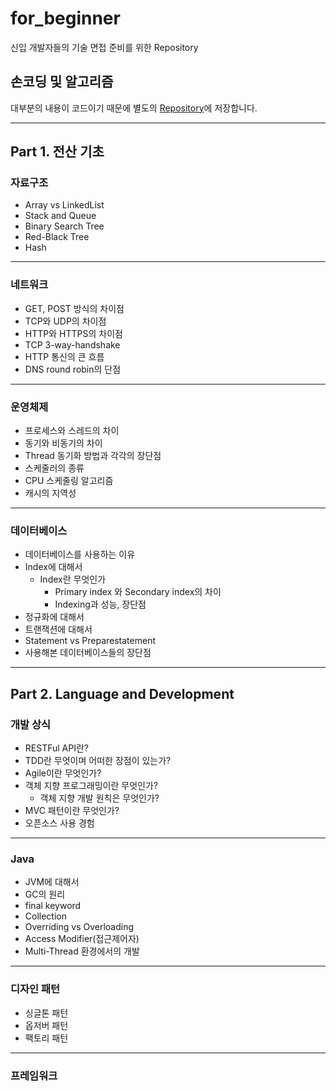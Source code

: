 # for_beginner
신입 개발자들의 기술 면접 준비를 위한 Repository

## 손코딩 및 알고리즘
대부분의 내용이 코드이기 때문에 별도의 [Repository](https://github.com/JaeYeopHan/algorithm_basic_java)에 저장합니다.

---

## Part 1. 전산 기초

### 자료구조
* Array vs LinkedList
* Stack and Queue
* Binary Search Tree
* Red-Black Tree
* Hash

---

### 네트워크
* GET, POST 방식의 차이점
* TCP와 UDP의 차이점
* HTTP와 HTTPS의 차이점
* TCP 3-way-handshake
* HTTP 통신의 큰 흐름
* DNS round robin의 단점

---

### 운영체제
* 프로세스와 스레드의 차이
* 동기와 비동기의 차이
* Thread 동기화 방법과 각각의 장단점
* 스케줄러의 종류
* CPU 스케줄링 알고리즘
* 캐시의 지역성

---

### 데이터베이스
* 데이터베이스를 사용하는 이유
* Index에 대해서
  * Index란 무엇인가
	* Primary index 와 Secondary index의 차이
	* Indexing과 성능, 장단점
* 정규화에 대해서
* 트랜잭션에 대해서
* Statement vs Preparestatement
* 사용해본 데이터베이스들의 장단점

---

## Part 2. Language and Development

### 개발 상식
* RESTFul API란?
* TDD란 무엇이며 어떠한 장점이 있는가?
* Agile이란 무엇인가?
* 객체 지향 프로그래밍이란 무엇인가?
	* 객체 지향 개발 원칙은 무엇인가?
* MVC 패턴이란 무엇인가?
* 오픈소스 사용 경험

---

### Java
* JVM에 대해서
* GC의 원리
* final keyword
* Collection
* Overriding vs Overloading
* Access Modifier(접근제어자)
* Multi-Thread 환경에서의 개발

---

### 디자인 패턴
* 싱글톤 패턴
* 옵저버 패턴
* 팩토리 패턴

---

### 프레임워크
